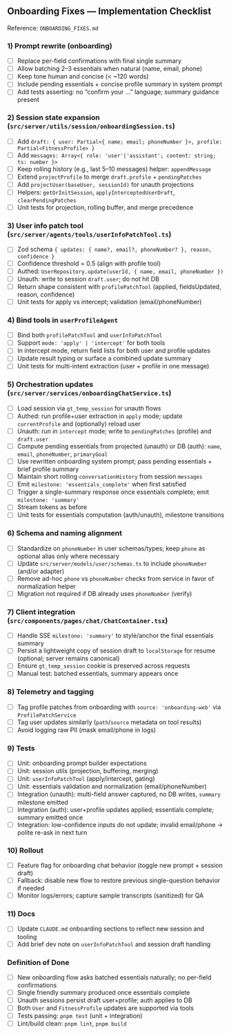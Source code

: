 ## Onboarding Fixes — Implementation Checklist

Reference: `ONBOARDING_FIXES.md`

### 1) Prompt rewrite (onboarding)
- [ ] Replace per-field confirmations with final single summary
- [ ] Allow batching 2–3 essentials when natural (name, email, phone)
- [ ] Keep tone human and concise (< ~120 words)
- [ ] Include pending essentials + concise profile summary in system prompt
- [ ] Add tests asserting: no “confirm your …” language; summary guidance present

### 2) Session state expansion (`src/server/utils/session/onboardingSession.ts`)
- [ ] Add `draft: { user: Partial<{ name; email; phoneNumber }>, profile: Partial<FitnessProfile> }`
- [ ] Add `messages: Array<{ role: 'user'|'assistant'; content: string; ts: number }>`
- [ ] Keep rolling history (e.g., last 5–10 messages) helper: `appendMessage`
- [ ] Extend `projectProfile` to merge `draft.profile` + `pendingPatches`
- [ ] Add `projectUser(baseUser, sessionId)` for unauth projections
- [ ] Helpers: `getOrInitSession`, `applyInterceptedUserDraft`, `clearPendingPatches`
- [ ] Unit tests for projection, rolling buffer, and merge precedence

### 3) User info patch tool (`src/server/agents/tools/userInfoPatchTool.ts`)
- [ ] Zod schema `{ updates: { name?, email?, phoneNumber? }, reason, confidence }`
- [ ] Confidence threshold = 0.5 (align with profile tool)
- [ ] Authed: `UserRepository.update(userId, { name, email, phoneNumber })`
- [ ] Unauth: write to session `draft.user`; do not hit DB
- [ ] Return shape consistent with `profilePatchTool` (applied, fieldsUpdated, reason, confidence)
- [ ] Unit tests for apply vs intercept; validation (email/phoneNumber)

### 4) Bind tools in `userProfileAgent`
- [ ] Bind both `profilePatchTool` and `userInfoPatchTool`
- [ ] Support `mode: 'apply' | 'intercept'` for both tools
- [ ] In intercept mode, return field lists for both user and profile updates
- [ ] Update result typing or surface a combined update summary
- [ ] Unit tests for multi-intent extraction (user + profile in one message)

### 5) Orchestration updates (`src/server/services/onboardingChatService.ts`)
- [ ] Load session via `gt_temp_session` for unauth flows
- [ ] Authed: run profile+user extraction in `apply` mode; update `currentProfile` and (optionally) reload user
- [ ] Unauth: run in `intercept` mode; write to `pendingPatches` (profile) and `draft.user`
- [ ] Compute pending essentials from projected (unauth) or DB (auth): `name`, `email`, `phoneNumber`, `primaryGoal`
- [ ] Use rewritten onboarding system prompt; pass pending essentials + brief profile summary
- [ ] Maintain short rolling `conversationHistory` from session `messages`
- [ ] Emit `milestone: 'essentials_complete'` when first satisfied
- [ ] Trigger a single-summary response once essentials complete; emit `milestone: 'summary'`
- [ ] Stream tokens as before
- [ ] Unit tests for essentials computation (auth/unauth), milestone transitions

### 6) Schema and naming alignment
- [ ] Standardize on `phoneNumber` in user schemas/types; keep `phone` as optional alias only where necessary
- [ ] Update `src/server/models/user/schemas.ts` to include `phoneNumber` (and/or adapter)
- [ ] Remove ad-hoc `phone` vs `phoneNumber` checks from service in favor of normalization helper
- [ ] Migration not required if DB already uses `phoneNumber` (verify)

### 7) Client integration (`src/components/pages/chat/ChatContainer.tsx`)
- [ ] Handle SSE `milestone: 'summary'` to style/anchor the final essentials summary
- [ ] Persist a lightweight copy of session draft to `localStorage` for resume (optional; server remains canonical)
- [ ] Ensure `gt_temp_session` cookie is preserved across requests
- [ ] Manual test: batched essentials, summary appears once

### 8) Telemetry and tagging
- [ ] Tag profile patches from onboarding with `source: 'onboarding-web'` via `ProfilePatchService`
- [ ] Tag user updates similarly (`path`/`source` metadata on tool results)
- [ ] Avoid logging raw PII (mask email/phone in logs)

### 9) Tests
- [ ] Unit: onboarding prompt builder expectations
- [ ] Unit: session utils (projection, buffering, merging)
- [ ] Unit: `userInfoPatchTool` (apply/intercept, gating)
- [ ] Unit: essentials validation and normalization (email/phoneNumber)
- [ ] Integration (unauth): multi-field answer captured, no DB writes, `summary` milestone emitted
- [ ] Integration (auth): user+profile updates applied; essentials complete; summary emitted once
- [ ] Integration: low-confidence inputs do not update; invalid email/phone → polite re-ask in next turn

### 10) Rollout
- [ ] Feature flag for onboarding chat behavior (toggle new prompt + session draft)
- [ ] Fallback: disable new flow to restore previous single-question behavior if needed
- [ ] Monitor logs/errors; capture sample transcripts (sanitized) for QA

### 11) Docs
- [ ] Update `CLAUDE.md` onboarding sections to reflect new session and tooling
- [ ] Add brief dev note on `userInfoPatchTool` and session draft handling

### Definition of Done
- [ ] New onboarding flow asks batched essentials naturally; no per-field confirmations
- [ ] Single friendly summary produced once essentials complete
- [ ] Unauth sessions persist draft user+profile; auth applies to DB
- [ ] Both `User` and `FitnessProfile` updates are supported via tools
- [ ] Tests passing: `pnpm test` (unit + integration)
- [ ] Lint/build clean: `pnpm lint`, `pnpm build`
